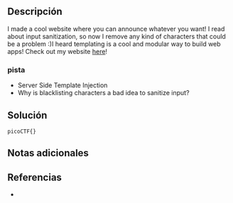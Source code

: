 
## Descripción 

I made a cool website where you can announce whatever you want! I read about input sanitization, so now I remove any kind of characters that could be a problem :)I heard templating is a cool and modular way to build web apps! Check out my website [here](http://shape-facility.picoctf.net:58715/)!
### pista

- Server Side Template Injection
- Why is blacklisting characters a bad idea to sanitize input?
## Solución






```
picoCTF{}
```

## Notas adicionales


## Referencias

- 